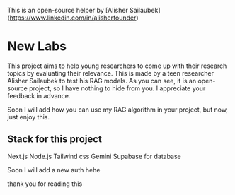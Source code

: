This is an open-source helper by [Alisher Sailaubek] (https://www.linkedin.com/in/alisherfounder)
# New Labs
This project aims to help young researchers to come up with their research topics by evaluating their relevance. This is made by a teen researcher Alisher Sailaubek to test his RAG models. As you can see, it is an open-source project, so I have nothing to hide from you. I appreciate your feedback in advance.

Soon I will add how you can use my RAG algorithm in your project, but now, just enjoy this. 
## Stack for this project
Next.js
Node.js
Tailwind css
Gemini
Supabase for database

Soon I will add a new auth hehe

thank you for reading this
